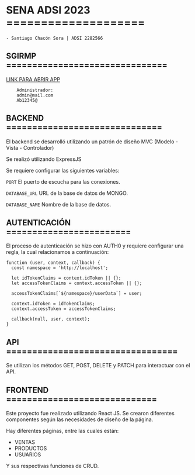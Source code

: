 
# SENA ADSI 2023 ====================
    
    - Santiago Chacón Sora | ADSI 2282566   

## SGIRMP ===============================

 [LINK PARA ABRIR APP](https://sena.hocknas.co//)
 
        Administrador:      
        admin@mail.com
        Ab12345@
        

## BACKEND ==============================

El backend se desarrolló utilizando un patrón de diseño MVC (Modelo - Vista - Controlador)

Se realizó utilizando ExpressJS

Se requiere configurar las siguientes variables:

`PORT` El puerto de escucha para las conexiones.

`DATABASE_URL` URL de la base de datos de MONGO.

`DATABASE_NAME` Nombre de la base de datos.



## AUTENTICACIÓN ========================

El proceso de autenticación se hizo con AUTH0 y requiere configurar una regla, la cual relacionamos a continuación:

```
function (user, context, callback) {
  const namespace = 'http://localhost';
  
  let idTokenClaims = context.idToken || {};
  let accessTokenClaims = context.accessToken || {};
  
  accessTokenClaims[`${namespace}/userData`] = user;
  
  context.idToken = idTokenClaims;
  context.accessToken = accessTokenClaims;
  
  callback(null, user, context);
}

```

## API =================================

Se utilizan los métodos GET, POST, DELETE y PATCH para interactuar con el API.


## FRONTEND =============================

Este proyecto fue realizado utilizando React JS. Se crearon diferentes componentes según las necesidades de diseño de la página.

Hay diferentes páginas, entre las cuales están:

- VENTAS
- PRODUCTOS
- USUARIOS

Y sus respectivas funciones de CRUD.